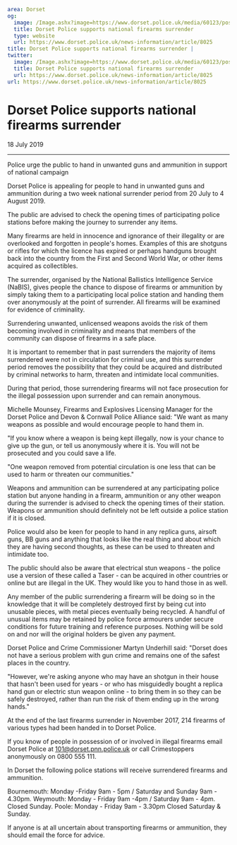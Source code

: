 ```yaml
area: Dorset
og:
  image: /Image.ashx?image=https://www.dorset.police.uk/media/60123/poster-2019-image.jpg&amp;amp;width=150
  title: Dorset Police supports national firearms surrender
  type: website
  url: https://www.dorset.police.uk/news-information/article/8025
title: Dorset Police supports national firearms surrender |
twitter:
  image: /Image.ashx?image=https://www.dorset.police.uk/media/60123/poster-2019-image.jpg&amp;amp;width=150
  title: Dorset Police supports national firearms surrender
  url: https://www.dorset.police.uk/news-information/article/8025
url: https://www.dorset.police.uk/news-information/article/8025
```

# Dorset Police supports national firearms surrender

18 July 2019

* * *

Police urge the public to hand in unwanted guns and ammunition in support of national campaign

Dorset Police is appealing for people to hand in unwanted guns and ammunition during a two week national surrender period from 20 July to 4 August 2019.

The public are advised to check the opening times of participating police stations before making the journey to surrender any items.

Many firearms are held in innocence and ignorance of their illegality or are overlooked and forgotten in people's homes. Examples of this are shotguns or rifles for which the licence has expired or perhaps handguns brought back into the country from the First and Second World War, or other items acquired as collectibles.

The surrender, organised by the National Ballistics Intelligence Service (NaBIS), gives people the chance to dispose of firearms or ammunition by simply taking them to a participating local police station and handing them over anonymously at the point of surrender. All firearms will be examined for evidence of criminality.

Surrendering unwanted, unlicensed weapons avoids the risk of them becoming involved in criminality and means that members of the community can dispose of firearms in a safe place.

It is important to remember that in past surrenders the majority of items surrendered were not in circulation for criminal use, and this surrender period removes the possibility that they could be acquired and distributed by criminal networks to harm, threaten and intimidate local communities.

During that period, those surrendering firearms will not face prosecution for the illegal possession upon surrender and can remain anonymous.

Michelle Mounsey, Firearms and Explosives Licensing Manager for the Dorset Police and Devon & Cornwall Police Alliance said: "We want as many weapons as possible and would encourage people to hand them in.

"If you know where a weapon is being kept illegally, now is your chance to give up the gun, or tell us anonymously where it is. You will not be prosecuted and you could save a life.

"One weapon removed from potential circulation is one less that can be used to harm or threaten our communities."

Weapons and ammunition can be surrendered at any participating police station but anyone handing in a firearm, ammunition or any other weapon during the surrender is advised to check the opening times of their station. Weapons or ammunition should definitely not be left outside a police station if it is closed.

Police would also be keen for people to hand in any replica guns, airsoft guns, BB guns and anything that looks like the real thing and about which they are having second thoughts, as these can be used to threaten and intimidate too.

The public should also be aware that electrical stun weapons - the police use a version of these called a Taser - can be acquired in other countries or online but are illegal in the UK. They would like you to hand those in as well.

Any member of the public surrendering a firearm will be doing so in the knowledge that it will be completely destroyed first by being cut into unusable pieces, with metal pieces eventually being recycled. A handful of unusual items may be retained by police force armourers under secure conditions for future training and reference purposes. Nothing will be sold on and nor will the original holders be given any payment.

Dorset Police and Crime Commissioner Martyn Underhill said: "Dorset does not have a serious problem with gun crime and remains one of the safest places in the country.

"However, we're asking anyone who may have an shotgun in their house that hasn't been used for years - or who has misguidedly bought a replica hand gun or electric stun weapon online - to bring them in so they can be safely destroyed, rather than run the risk of them ending up in the wrong hands."

At the end of the last firearms surrender in November 2017, 214 firearms of various types had been handed in to Dorset Police.

If you know of people in possession of or involved in illegal firearms email Dorset Police at 101@dorset.pnn.police.uk or call Crimestoppers anonymously on 0800 555 111.

In Dorset the following police stations will receive surrendered firearms and ammunition.

Bournemouth: Monday -Friday 9am - 5pm / Saturday and Sunday 9am - 4.30pm.
Weymouth: Monday - Friday 9am -4pm / Saturday 9am - 4pm. Closed Sunday.
Poole: Monday - Friday 9am - 3.30pm Closed Saturday & Sunday.

If anyone is at all uncertain about transporting firearms or ammunition, they should email the force for advice.
